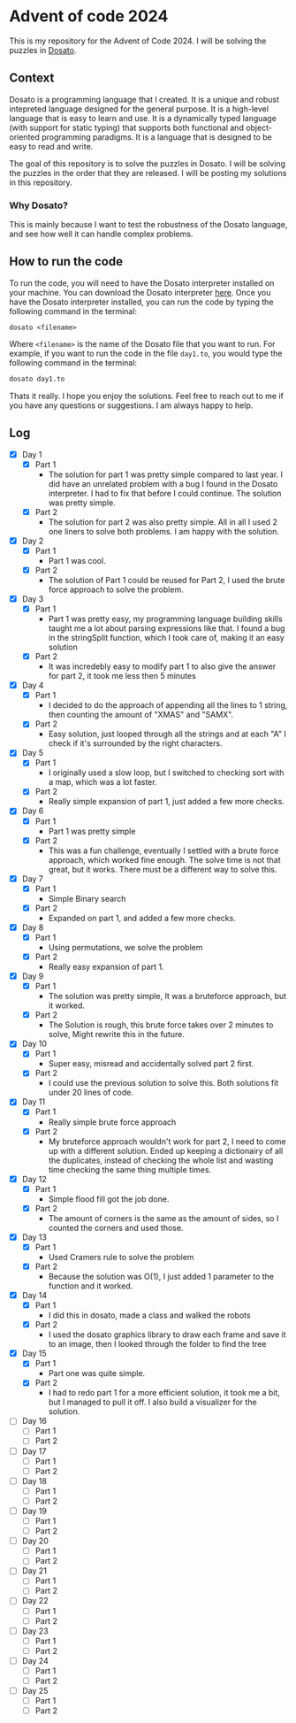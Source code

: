 # Advent of code 2024

This is my repository for the Advent of Code 2024. I will be solving the puzzles in [Dosato](https://github.com/Robotnik08/cdosato).
<br>

## Context

Dosato is a programming language that I created. It is a unique and robust intepreted language designed for the general purpose. It is a high-level language that is easy to learn and use. It is a dynamically typed language (with support for static typing) that supports both functional and object-oriented programming paradigms. It is a language that is designed to be easy to read and write.
<br>

The goal of this repository is to solve the puzzles in Dosato. I will be solving the puzzles in the order that they are released. I will be posting my solutions in this repository. 

### Why Dosato?

This is mainly because I want to test the robustness of the Dosato language, and see how well it can handle complex problems.


## How to run the code

To run the code, you will need to have the Dosato interpreter installed on your machine. You can download the Dosato interpreter [here](https://github.com/Robotnik08/cdosato/releases/latest). Once you have the Dosato interpreter installed, you can run the code by typing the following command in the terminal:

```
dosato <filename>
```

Where `<filename>` is the name of the Dosato file that you want to run. For example, if you want to run the code in the file `day1.to`, you would type the following command in the terminal:

```bash
dosato day1.to
```

Thats it really. I hope you enjoy the solutions. Feel free to reach out to me if you have any questions or suggestions. I am always happy to help.


## Log


- [x] Day 1
    - [x] Part 1
        - The solution for part 1 was pretty simple compared to last year. I did have an unrelated problem with a bug I found in the Dosato interpreter. I had to fix that before I could continue. The solution was pretty simple.
    - [x] Part 2
        - The solution for part 2 was also pretty simple. All in all I used 2 one liners to solve both problems. I am happy with the solution.
- [x] Day 2
    - [x] Part 1
        - Part 1 was cool.
    - [x] Part 2
        - The solution of Part 1 could be reused for Part 2, I used the brute force approach to solve the problem.
- [x] Day 3
    - [x] Part 1
        - Part 1 was pretty easy, my programming language building skills taught me a lot about parsing expressions like that. I found a bug in the stringSplit function, which I took care of, making it an easy solution
    - [x] Part 2
        - It was incredebly easy to modify part 1 to also give the answer for part 2, it took me less then 5 minutes
- [x] Day 4
    - [x] Part 1
        - I decided to do the approach of appending all the lines to 1 string, then counting the amount of "XMAS" and "SAMX".
    - [x] Part 2
        - Easy solution, just looped through all the strings and at each "A" I check if it's surrounded by the right characters.
- [x] Day 5
    - [x] Part 1
        - I originally used a slow loop, but I switched to checking sort with a map, which was a lot faster.
    - [x] Part 2
        - Really simple expansion of part 1, just added a few more checks.
- [x] Day 6
    - [x] Part 1
        - Part 1 was pretty simple
    - [x] Part 2
        - This was a fun challenge, eventually I settled with a brute force approach, which worked fine enough. The solve time is not that great, but it works. There must be a different way to solve this.
- [x] Day 7
    - [x] Part 1
        - Simple Binary search
    - [x] Part 2
        - Expanded on part 1, and added a few more checks.
- [x] Day 8
    - [x] Part 1
        - Using permutations, we solve the problem
    - [x] Part 2
        - Really easy expansion of part 1.
- [x] Day 9
    - [x] Part 1
        - The solution was pretty simple, It was a bruteforce approach, but it worked.
    - [x] Part 2
        - The Solution is rough, this brute force takes over 2 minutes to solve, Might rewrite this in the future.
- [x] Day 10
    - [x] Part 1
        - Super easy, misread and accidentally solved part 2 first.
    - [x] Part 2
        - I could use the previous solution to solve this. Both solutions fit under 20 lines of code.
- [x] Day 11
    - [x] Part 1
        - Really simple brute force approach
    - [x] Part 2
        - My bruteforce approach wouldn't work for part 2, I need to come up with a different solution. Ended up keeping a dictionairy of all the duplicates, instead of checking the whole list and wasting time checking the same thing multiple times.
- [x] Day 12
    - [x] Part 1
        - Simple flood fill got the job done.
    - [x] Part 2
        - The amount of corners is the same as the amount of sides, so I counted the corners and used those.
- [x] Day 13
    - [x] Part 1
        - Used Cramers rule to solve the problem
    - [x] Part 2
        - Because the solution was O(1), I just added 1 parameter to the function and it worked.
- [x] Day 14
    - [x] Part 1
        - I did this in dosato, made a class and walked the robots
    - [x] Part 2
        - I used the dosato graphics library to draw each frame and save it to an image, then I looked through the folder to find the tree
- [x] Day 15
    - [x] Part 1
        - Part one was quite simple.
    - [x] Part 2
        - I had to redo part 1 for a more efficient solution, it took me a bit, but I managed to pull it off. I also build a visualizer for the solution.
- [ ] Day 16
    - [ ] Part 1
    - [ ] Part 2
- [ ] Day 17
    - [ ] Part 1
    - [ ] Part 2
- [ ] Day 18
    - [ ] Part 1
    - [ ] Part 2
- [ ] Day 19
    - [ ] Part 1
    - [ ] Part 2
- [ ] Day 20
    - [ ] Part 1
    - [ ] Part 2
- [ ] Day 21
    - [ ] Part 1
    - [ ] Part 2
- [ ] Day 22
    - [ ] Part 1
    - [ ] Part 2
- [ ] Day 23
    - [ ] Part 1
    - [ ] Part 2
- [ ] Day 24
    - [ ] Part 1
    - [ ] Part 2
- [ ] Day 25
    - [ ] Part 1
    - [ ] Part 2
